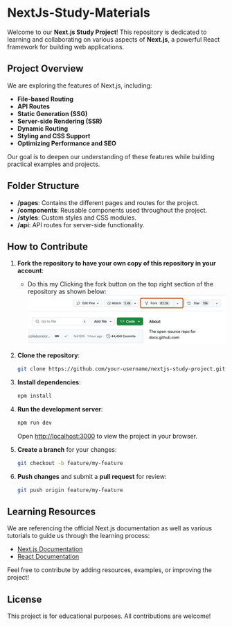 # NextJs-Study-Materials

Welcome to our **Next.js Study Project**! This repository is dedicated to learning and collaborating on various aspects of **Next.js**, a powerful React framework for building web applications.

## Project Overview

We are exploring the features of Next.js, including:
- **File-based Routing**
- **API Routes**
- **Static Generation (SSG)**
- **Server-side Rendering (SSR)**
- **Dynamic Routing**
- **Styling and CSS Support**
- **Optimizing Performance and SEO**

Our goal is to deepen our understanding of these features while building practical examples and projects.

## Folder Structure

- **/pages**: Contains the different pages and routes for the project.
- **/components**: Reusable components used throughout the project.
- **/styles**: Custom styles and CSS modules.
- **/api**: API routes for server-side functionality.

## How to Contribute
1. **Fork the repository to have your own copy of this repository in your account**:
    - Do this my Clicking the fork button on the top right section of the repository as shown below:
     ![ForkExample](assets/images/fork-button.png)


2. **Clone the repository**:
    ```bash
    git clone https://github.com/your-username/nextjs-study-project.git
    ```

3. **Install dependencies**:
    ```bash
    npm install
    ```
4. **Run the development server**:
    ```bash
    npm run dev
    ```
    Open [http://localhost:3000](http://localhost:3000) to view the project in your browser.

5. **Create a branch** for your changes:
    ```bash
    git checkout -b feature/my-feature
    ```

6. **Push changes** and submit a **pull request** for review:
    ```bash
    git push origin feature/my-feature
    ```

## Learning Resources

We are referencing the official Next.js documentation as well as various tutorials to guide us through the learning process:
- [Next.js Documentation](https://nextjs.org/docs)
- [React Documentation](https://reactjs.org/docs/getting-started.html)

Feel free to contribute by adding resources, examples, or improving the project!

## License

This project is for educational purposes. All contributions are welcome!
